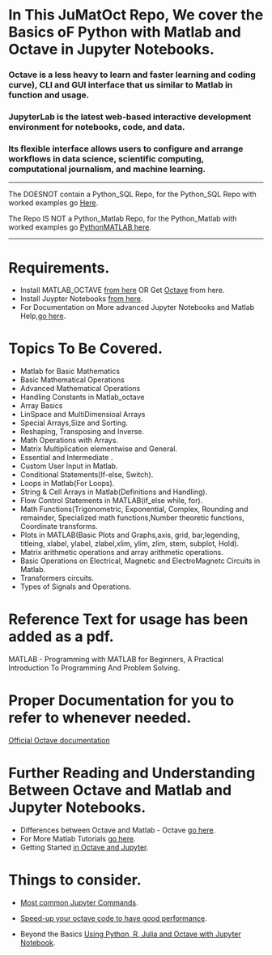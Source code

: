 #   In This JuMatOct Repo, We cover the Basics oF Python with Matlab and Octave in Jupyter Notebooks.

### Octave is a less heavy to learn and faster learning and coding curve), CLI and GUI interface that us similar to Matlab in function and usage.

### JupyterLab is the latest web-based interactive development environment for notebooks, code, and data. 
### Its flexible interface allows users to configure and arrange workflows in data science, scientific computing, computational journalism, and machine learning.
___
The DOESNOT contain a Python_SQL Repo, for the Python_SQL Repo with worked examples go [Here](https://github.com/josephkb87/PySQLDB).

The Repo IS NOT a Python_Matlab Repo, for the Python_Matlab with worked examples go [PythonMATLAB here](https://github.com/josephkb87/Matlab_Octave).

___
#   Requirements.

* Install MATLAB_OCTAVE [from here](https://www.gnu.org/software/octave/download) OR Get [Octave](http://www.octave.org) from here.
* Install Juypter Notebooks [from here](https://jupyter.org/install).
* For Documentation on More advanced Jupyter Notebooks and Matlab Help,[go here](https://docs.jupyter.org/en/latest/).

#   Topics To Be Covered.
*   Matlab for Basic Mathematics
*   Basic Mathematical Operations 
*   Advanced Mathematical Operations 
*   Handling Constants in Matlab_octave
*   Array Basics
*   LinSpace and MultiDimensioal Arrays
*   Special Arrays,Size and Sorting.
*   Reshaping, Transposing and Inverse.
*   Math Operations with Arrays.
*   Matrix Multiplication elementwise and General.
*   Essential and Intermediate .
*   Custom User Input in Matlab.
*   Conditional Statements(If-else, Switch).
*   Loops in Matlab(For Loops).
*   String & Cell Arrays in Matlab(Definitions and Handling).
 *  Flow Control Statements in MATLAB(if_else while, for).
 *  Math Functions(Trigonometric, Exponential, Complex, Rounding and remainder, Specialized math functions,Number theoretic functions, Coordinate transforms.
 *  Plots in MATLAB(Basic Plots and Graphs,axis, grid, bar,legending, titleing, xlabel, ylabel, zlabel,xlim, ylim, zlim, stem, subplot, Hold).
 *  Matrix arithmetic operations and array arithmetic operations.  
 *  Basic Operations on Electrical, Magnetic and ElectroMagnetc Circuits in Matlab.
 *  Transformers circuits.
 *  Types of Signals and Operations.

#   Reference Text for usage has been added as a pdf.

MATLAB - Programming with MATLAB for Beginners, A Practical Introduction To Programming And Problem Solving.

#   Proper Documentation for you to refer to whenever needed.
[Official Octave documentation](https://octave.org/octave.pdf)

#   Further Reading and Understanding Between Octave and Matlab and Jupyter Notebooks.
* Differences between Octave and Matlab - Octave [go here](https://wiki.octave.org/Differences_between_Octave_and_Matlab).
* For More Matlab Tutorials [go here](https://www.tutorialspoint.com/matlab/matlab_gnu_octave.htm).
* Getting Started [in Octave and Jupyter](https://alphonse.github.io/archive/chem370-s2020/lab-manual/appendix-1-getting-started-in-octave-and-jupyter-lab.html).

#   Things to consider.
* [Most common Jupyter Commands](https://am111.readthedocs.io/en/latest/jmatlab_use.html).
* [Speed-up your octave code to have good performance](https://wiki.octave.org/Performance#Vectorization).

* Beyond the Basics [Using Python, R, Julia and Octave with Jupyter Notebook](https://datascience-enthusiast.com/Miscellaneous/Jupyter_R_Python_Julia_Octave.html).
